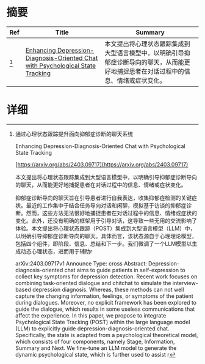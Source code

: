 # 摘要

| Ref | Title | Summary |
| --- | --- | --- |
| [^1] | [Enhancing Depression-Diagnosis-Oriented Chat with Psychological State Tracking](https://arxiv.org/abs/2403.09717) | 本文提出将心理状态跟踪集成到大型语言模型中，以明确引导抑郁症诊断导向的聊天，从而能更好地捕捉患者在对话过程中的信息、情绪或症状变化。 |

# 详细

[^1]: 通过心理状态跟踪提升面向抑郁症诊断的聊天系统

    Enhancing Depression-Diagnosis-Oriented Chat with Psychological State Tracking

    [https://arxiv.org/abs/2403.09717](https://arxiv.org/abs/2403.09717)

    本文提出将心理状态跟踪集成到大型语言模型中，以明确引导抑郁症诊断导向的聊天，从而能更好地捕捉患者在对话过程中的信息、情绪或症状变化。

    

    抑郁症诊断导向的聊天旨在引导患者进行自我表达，收集抑郁症检测的关键症状。最近的工作集中于结合任务导向对话和闲聊，模拟基于访谈的抑郁症诊断。然而，这些方法无法很好地捕捉患者在对话过程中的信息、情绪或症状的变化。此外，还没有明确的框架用于引导对话，这导致一些无用的交流影响了体验。本文提出将心理状态跟踪（POST）集成到大型语言模型（LLM）中，以明确引导抑郁症诊断导向的聊天。具体而言，该状态源自于心理理论模型，包括四个组件，即阶段、信息、总结和下一步。我们微调了一个LLM模型以生成动态心理状态，进而用于辅助r

    arXiv:2403.09717v1 Announce Type: cross  Abstract: Depression-diagnosis-oriented chat aims to guide patients in self-expression to collect key symptoms for depression detection. Recent work focuses on combining task-oriented dialogue and chitchat to simulate the interview-based depression diagnosis. Whereas, these methods can not well capture the changing information, feelings, or symptoms of the patient during dialogues. Moreover, no explicit framework has been explored to guide the dialogue, which results in some useless communications that affect the experience. In this paper, we propose to integrate Psychological State Tracking (POST) within the large language model (LLM) to explicitly guide depression-diagnosis-oriented chat. Specifically, the state is adapted from a psychological theoretical model, which consists of four components, namely Stage, Information, Summary and Next. We fine-tune an LLM model to generate the dynamic psychological state, which is further used to assist r
    

